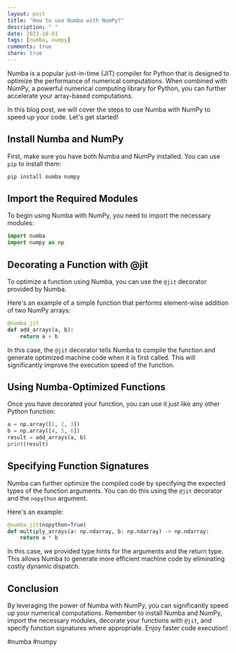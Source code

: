```yaml
---
layout: post
title: "How to use Numba with NumPy?"
description: " "
date: 2023-10-01
tags: [numba, numpy]
comments: true
share: true
---
```


Numba is a popular just-in-time (JIT) compiler for Python that is designed to optimize the performance of numerical computations. When combined with NumPy, a powerful numerical computing library for Python, you can further accelerate your array-based computations.

In this blog post, we will cover the steps to use Numba with NumPy to speed up your code. Let's get started!

## Install Numba and NumPy

First, make sure you have both Numba and NumPy installed. You can use `pip` to install them:

```python
pip install numba numpy
```

## Import the Required Modules

To begin using Numba with NumPy, you need to import the necessary modules:

```python
import numba
import numpy as np
```

## Decorating a Function with @jit

To optimize a function using Numba, you can use the `@jit` decorator provided by Numba.

Here's an example of a simple function that performs element-wise addition of two NumPy arrays:

```python
@numba.jit
def add_arrays(a, b):
    return a + b
```

In this case, the `@jit` decorator tells Numba to compile the function and generate optimized machine code when it is first called. This will significantly improve the execution speed of the function.

## Using Numba-Optimized Functions

Once you have decorated your function, you can use it just like any other Python function:

```python
a = np.array([1, 2, 3])
b = np.array([4, 5, 6])
result = add_arrays(a, b)
print(result)
```

## Specifying Function Signatures

Numba can further optimize the compiled code by specifying the expected types of the function arguments. You can do this using the `@jit` decorator and the `nopython` argument.

Here's an example:

```python
@numba.jit(nopython=True)
def multiply_arrays(a: np.ndarray, b: np.ndarray) -> np.ndarray:
    return a * b
```

In this case, we provided type hints for the arguments and the return type. This allows Numba to generate more efficient machine code by eliminating costly dynamic dispatch.

## Conclusion

By leveraging the power of Numba with NumPy, you can significantly speed up your numerical computations. Remember to install Numba and NumPy, import the necessary modules, decorate your functions with `@jit`, and specify function signatures where appropriate. Enjoy faster code execution!

#numba #numpy